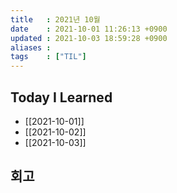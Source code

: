 ```yaml
---
title   : 2021년 10월 
date    : 2021-10-01 11:26:13 +0900
updated : 2021-10-03 18:59:28 +0900
aliases : 
tags    : ["TIL"]
---
```

## Today I Learned
- [[2021-10-01]]
- [[2021-10-02]]
- [[2021-10-03]]
## 회고
